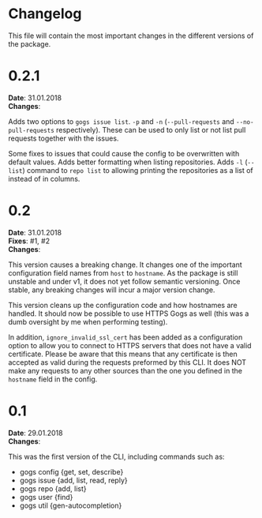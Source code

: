 # Changelog

This file will contain the most important changes in the different versions of the package.

# 0.2.1

**Date**: 31.01.2018<br>
**Changes**:

Adds two options to `gogs issue list`. `-p` and `-n` (`--pull-requests` and `--no-pull-requests` respectively). These can be used to only list or not list pull requests together with the issues.

Some fixes to issues that could cause the config to be overwritten with default values.
Adds better formatting when listing repositories. Adds `-l` (`--list`) command to `repo list` to allowing printing the repositories as a list of instead of in columns.

# 0.2

**Date**: 31.01.2018<br>
**Fixes**: #1, #2<br>
**Changes**:

This version causes a breaking change. It changes one of the important configuration field names from `host` to `hostname`. As the package is still unstable and under v1, it does not yet follow semantic versioning. Once stable, any breaking changes will incur a major version change.

This version cleans up the configuration code and how hostnames are handled. It should now be possible to use HTTPS Gogs as well (this was a dumb oversight by me when performing testing).

In addition, `ignore_invalid_ssl_cert` has been added as a configuration option to allow you to connect to HTTPS servers that does not have a valid certificate. Please be aware that this means that any certificate is then accepted as valid during the requests preformed by this CLI. It does NOT make any requests to any other sources than the one you defined in the `hostname` field in the config.

# 0.1

**Date**: 29.01.2018<br>
**Changes**:

This was the first version of the CLI, including commands such as:

- gogs config {get, set, describe}
- gogs issue {add, list, read, reply}
- gogs repo {add, list}
- gogs user {find}
- gogs util {gen-autocompletion}



